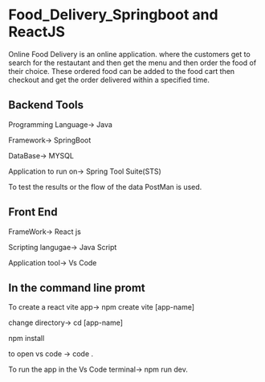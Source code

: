 # Food_Delivery_Springboot and ReactJS

Online Food Delivery is an online application. where the customers get to search for the restautant and then get the menu and then order the food of 
their choice. 
These ordered food can be added to the food cart then checkout and get the order delivered within a specified time.

## Backend Tools 

Programming Language-> Java

Framework-> SpringBoot

DataBase-> MYSQL

Application to run on-> Spring Tool Suite(STS)

To test the results or the flow of the data PostMan is used.

## Front End
FrameWork-> React js

Scripting langugae-> Java Script

Application tool-> Vs Code

## In the command line promt

To create a react vite app-> npm create vite [app-name]

change directory-> cd [app-name]

npm install

to open vs code -> code .

To run the app in the Vs Code terminal-> npm run dev.

